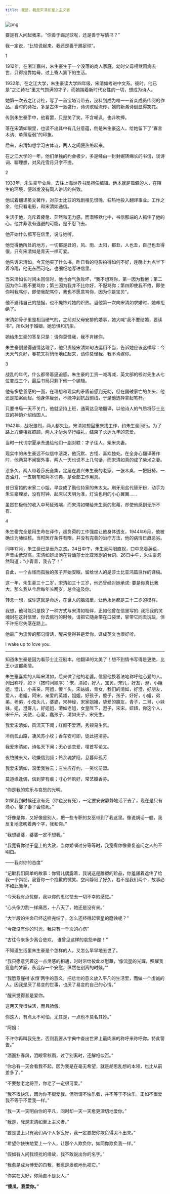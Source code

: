 ```yaml
---
title: 我是，我是宋清如至上主义者
---
```


![png](https://s2.loli.net/2024/02/25/dKFieT5gt1GXuVI.png)

要是有人问起我来，“你善于踢足球呢，还是善于写情书？”

我一定说，“比较说起来，我还是善于踢足球”。

1

1912年，在浙江嘉兴，朱生豪生于一个没落的商人家庭，幼时父母相继因病去世，只得投靠姑母，过上寄人篱下的生活。

1932年，在之江大学，朱生豪读大学四年级，宋清如考进中文系。彼时，他已是“之江诗社”里文气饱满的才子，而她揣着新时代女性的一切，想成为诗人。

她第一次去之江诗社，写了一首宝塔诗带去，没料到成为唯一一首众成员传阅的作品。当时的诗社，多是古体一派盛行，诗词歌赋流传，她的新潮诗倒显得突兀。

传到朱生豪手中，他看罢，只是笑了笑，不含嘲讽，也非吹捧。

落在宋清如眼里，也读不出其中有几分意蕴，倒是朱生豪这人，给她留下了“寡言木讷、单薄瘦弱”的印象。

后来，宋清如想学习古体诗，两人之间便热络起来。

在之江大学的一年，他们单独的约会极少，多是经由一封封婉转绵长的书信，谈诗词、聊理想，对风花雪月只字不提。

2

1933年，朱生豪毕业后，去往上海世界书局担任编辑。他本就是孤僻的人，在陌生的环境，便越发没有同人讲话的兴致。

他试着翻译英文著作，对莎士比亚的戏剧相见恨晚，狂热地投入翻译事业。工作之余，他只看电影，和宋清如通信。

生活于他，充斥着疲惫、茫然和无力感。而潜移默化中，书信那端的人抓住了他的心，他并非没有逃避的可能，是不忍飞去。

他开始什么都写在信里，说与她听。

他觉得他所处的地方，一切都是丑的，风、雨、太阳，都丑，人也丑，自己也丑得很，只有宋清如是青天一样可爱。

他告诉宋清如，今天他买了什么书，昨日看的电影拍得如何不好，连晚上九点半下着冷雨，他无东西可吃，也细细地写进信里。

当宋清如长时间未回信时，他也会气急败坏，“我不想骂你，第一因为我倦；第二因为你叫我不要骂你；第三因为我并不比你好，不配骂你；第四即使我不倦，即使你叫我骂你，即使我配骂你，我也不愿意骂你，因为你是宝贝”。

他不避讳自己的拮据，也不掩饰对她的炽热。当他第一次向宋清如求婚时，她却拒绝了。

宋清如骨子里是相当硬气的，之前对父母安排的婚事，她大喊“我不要结婚，要读书”。所以对于婚姻，她恐惧和抗拒。

她给朱生豪的答复只是：请你莫怪我，我不肯嫁你。

朱生豪倒显得通情达理了，他只责怪宋清如句法运用不当，告诉她应该这样写：今天天气真好，春花又将悄悄地红起来，请你莫怪我，我不肯嫁你。

3

战乱的年代，什么都带着逼迫感。朱生豪的工资一减再减，英文部的校对先生从七位变成三个，最后书局只剩下他一个编辑。

他有多愁善感的一面，在理想和现实的矛盾前感到无助，但在国破家亡的关头，他还是拍案而起。他身体瘦弱，不能冲到抗战前线，于是他选择拿起笔杆。

只要书局一天不关门，他就坚持上班，通宵达旦地翻译，以他诗人的气质将莎士比亚的神韵介绍给国人。

1942年，战况激烈，两人都失业。宋清如想回重庆找工作，约朱生豪同行。为了路上方便相互照顾，两人才匆匆举行婚礼，结束了长达九年的恋爱。

当时一代词宗夏承焘送给他们一副对联：才子佳人，柴米夫妻。

现实中的朱生豪远不似信中活泼，他沉默、古怪、喜欢独处。在全身心翻译著作时，他两耳不闻窗外事，两人一天也说不上几句话，而宋清如真的成了柴米之妻。

没多久，两人带着莎氏全集，定居在嘉兴朱生豪的老家。一张木桌，一把旧椅，一盏油灯，一支钢笔和两本词典，是全部工作用具。

昔日富裕的宋家二小姐，早变成了勤俭持家的朱太太。刷牙用盐代替牙粉，动手为朱生豪理发，没有时钟、起床以天明为准，灯油也用的小心翼翼……

虽然在极低的收入中苟延残喘，而宋清如带给朱生豪的慰藉，却使他感到无所不有。

4

朱生豪完全是用生命在译作，超负荷的工作强度让他身体透支，1944年6月，他被确诊为肺结核。当时医疗条件有限，并没有完善的治疗方法，他的病情日趋恶劣。

同年12月，朱生豪已是垂危之态。24日中午，朱生豪两眼直视，口中念着英语，声音由低渐高，宋清如辨出他在背诵莎士比亚戏剧的台词。26日中午，朱生豪忽然叫道：“小青青，我去了！”

自此，一个古怪而孤独的孩子开始安眠，留给世人的是莎士比亚鸿篇巨作的译稿。

这一年，朱生豪三十二岁，宋清如三十三岁，他还曾经对她承诺: 要是你真比我大，那么我从今后每年长两岁，总会追及你。

转念一想，或许这就是命运，在世人的脑海里，让他永远都是三十二岁的模样。

我想，他可能只是换了一种方式与宋清如相伴，正如他曾在信里写的: 我把我的灵魂封在这封信里，你去旅行的时候，请把它随身带在口袋里，挈带它同去玩玩，但不许把它失落在路上。

他最广为流传的那句情话，醒来觉得甚是爱你，译成英文也很好听。

I wake up to love you.

***

知道朱生豪是因为看莎士比亚剧本，他翻译的太美了！想不到情书写得是更绝，比王小波都柔情。

朱生豪喜欢的人叫宋清如，后来做了他的老婆。信里他换着法地称呼他心爱的人。列出称呼，如下（按时间顺序）：宋，清如，好人，宝贝，宋儿，好友，澄，小姐姐，澄儿，小亲亲，阿姐，傻丫头，宋姑娘，青女，我们的清如，好澄，好朋友，爱人，老姐，阿宋，亲爱的英雄，姐姐，好孩子，傻子，孩子，好好，小姐，弟弟，老弟，小鬼头儿，婆婆，宋神经，宋家姐姐，挚爱的朋友，青子，二哥，小妹妹，姐，澄哥儿，好姐姐，清如老姐，女皇陛下，澄子，宋宋，妞妞，你这个人，宋千斤，天使，心爱，蠢孩子，清如夫子，宋先生。

我爱宋清如，风流天下闻；红颜不爱酒，秀颊易生氛。

冷雨孤山路，凄风苏小坟；香车安可即，徒此挹清芬。

我爱宋清如，诗名天下闻；无心谈恋爱，埋首写论文。

夜怕贼来又，晓嫌信到频；怜余魂梦阻，旦暮仰孤芳

我爱宋清如，温柔我独云；三生应存约，一笑忆前盟。

莫道缘逢偶，信到梦有痕；寸心怀夙好，常艺瓣香芬。

“你是我的欢乐与哀愁的光明。

如果我到时候还没有死（你也没有死），一定要安安静静地活下去了，现在是只有烦心，娶了妻子会烦死。”

“好像是你，又好像是别人，把一些专职的女巫带到了我这里。像说胡话一般，我反复地念叨着两个字，我和你。”

“我想婆婆，婆婆一定不想我。”

“我宽宥你过于皇上的大赦，当你娇嗔过分等等时，我宽宥你像重复追问之人的不明白。

——我对你的态度”

“记取我们简单的故事：你臂儿偶露着，我说这是雕塑的珍品，你羞赧着遮住了给我一个斜视，我答你一个抱歉的微笑。空间静寂了好久，若不是我们两个，故事必不如此简单。”

“今天我有点忧郁，我以你的思忆怯去一切不幸的感觉。”

“心头像刀割一样痛苦，十八天了，她还是没有来。”

“大半段的生命已经这样完结了，怎么还经得起零星的磨蚀呢？”

“今夜没有你的时光，我只有一千次的心伤”

“古往今来多少离合悲欢， 谁曾见这样的哀怨辛酸！”

不知道生活里朱生豪是个怎样的人，又怎么早早地去世了。

“我只愿意凭着这一点灵感的相通，时时带给彼此以慰藉，‘像流星的光辉，照耀我疲惫的梦寐，永远存一个安慰，纵然在别离的时候。’”

“我愿意懂得‘永恒’两字的意义，把悲壮的意义放入平凡的生活里，而做一个虔诚的人。因我是厌了易变的世事，也厌了易变的自己的心情。”

“醒来觉得甚是爱你。

这两天我很快活，而且骄傲。

你这人，有点太不可怕。尤其是，一点也不莫名其妙。”

“阿姐：

不许你再叫我先生，否则我要从字典中查出世界上最肉麻的称呼来称呼你。特此警告。”

“酒面扑春风，泪眼零秋雨，过了别离时，还解相似否。”

“你总有一天会看我不起，因为我是在毫无希望，就是胡思乱想的本领，也比从前差多了。”

“不要愁老之将至，你老了一定很可爱。”

“我不很快乐，因为你不很爱我。但所谓不快乐者，并不等于不快乐，正如不很爱我不等于不爱我一样。”

“我一天一天明白你的平凡，同时却一天一天愈更深切地爱你。”

“我是，我是宋清如至上主义者。”

“要是世上只有我们两个人多么好，我一定要把你欺负得哭不出来。”

“希望你快快地爱上一个人，让那个人欺负你，如同你欺负我一样。”

“假如有人问我烦扰的缘故，我不敢说出你的名字。”

“我愈是成为博爱的自我，我愈是发疯地仇视它。”

“你实在太好，你简直不是女人。”

**“傻瓜，我爱你。”**
